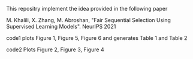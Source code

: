 This repositry implement the idea provided in the following paper

M. Khalili, X. Zhang, M. Abroshan, "Fair Sequential Selection Using Supervised Learning Models". NeurIPS 2021


code1 plots Figure 1, Figure 5, Figure 6 and generates Table 1 and Table 2

code2 Plots Figure 2, Figure 3, Figure 4
